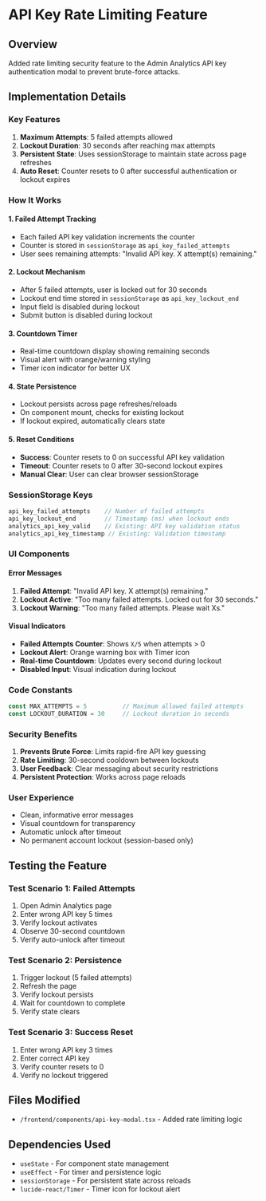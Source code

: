 # API Key Rate Limiting Feature

## Overview
Added rate limiting security feature to the Admin Analytics API key authentication modal to prevent brute-force attacks.

## Implementation Details

### Key Features
1. **Maximum Attempts**: 5 failed attempts allowed
2. **Lockout Duration**: 30 seconds after reaching max attempts
3. **Persistent State**: Uses sessionStorage to maintain state across page refreshes
4. **Auto Reset**: Counter resets to 0 after successful authentication or lockout expires

### How It Works

#### 1. Failed Attempt Tracking
- Each failed API key validation increments the counter
- Counter is stored in `sessionStorage` as `api_key_failed_attempts`
- User sees remaining attempts: "Invalid API key. X attempt(s) remaining."

#### 2. Lockout Mechanism
- After 5 failed attempts, user is locked out for 30 seconds
- Lockout end time stored in `sessionStorage` as `api_key_lockout_end`
- Input field is disabled during lockout
- Submit button is disabled during lockout

#### 3. Countdown Timer
- Real-time countdown display showing remaining seconds
- Visual alert with orange/warning styling
- Timer icon indicator for better UX

#### 4. State Persistence
- Lockout persists across page refreshes/reloads
- On component mount, checks for existing lockout
- If lockout expired, automatically clears state

#### 5. Reset Conditions
- **Success**: Counter resets to 0 on successful API key validation
- **Timeout**: Counter resets to 0 after 30-second lockout expires
- **Manual Clear**: User can clear browser sessionStorage

### SessionStorage Keys
```typescript
api_key_failed_attempts    // Number of failed attempts
api_key_lockout_end        // Timestamp (ms) when lockout ends
analytics_api_key_valid    // Existing: API key validation status
analytics_api_key_timestamp // Existing: Validation timestamp
```

### UI Components

#### Error Messages
1. **Failed Attempt**: "Invalid API key. X attempt(s) remaining."
2. **Lockout Active**: "Too many failed attempts. Locked out for 30 seconds."
3. **Lockout Warning**: "Too many failed attempts. Please wait Xs."

#### Visual Indicators
- **Failed Attempts Counter**: Shows `X/5` when attempts > 0
- **Lockout Alert**: Orange warning box with Timer icon
- **Real-time Countdown**: Updates every second during lockout
- **Disabled Input**: Visual indication during lockout

### Code Constants
```typescript
const MAX_ATTEMPTS = 5          // Maximum allowed failed attempts
const LOCKOUT_DURATION = 30     // Lockout duration in seconds
```

### Security Benefits
1. **Prevents Brute Force**: Limits rapid-fire API key guessing
2. **Rate Limiting**: 30-second cooldown between lockouts
3. **User Feedback**: Clear messaging about security restrictions
4. **Persistent Protection**: Works across page reloads

### User Experience
- Clean, informative error messages
- Visual countdown for transparency
- Automatic unlock after timeout
- No permanent account lockout (session-based only)

## Testing the Feature

### Test Scenario 1: Failed Attempts
1. Open Admin Analytics page
2. Enter wrong API key 5 times
3. Verify lockout activates
4. Observe 30-second countdown
5. Verify auto-unlock after timeout

### Test Scenario 2: Persistence
1. Trigger lockout (5 failed attempts)
2. Refresh the page
3. Verify lockout persists
4. Wait for countdown to complete
5. Verify state clears

### Test Scenario 3: Success Reset
1. Enter wrong API key 3 times
2. Enter correct API key
3. Verify counter resets to 0
4. Verify no lockout triggered

## Files Modified
- `/frontend/components/api-key-modal.tsx` - Added rate limiting logic

## Dependencies Used
- `useState` - For component state management
- `useEffect` - For timer and persistence logic
- `sessionStorage` - For persistent state across reloads
- `lucide-react/Timer` - Timer icon for lockout alert
